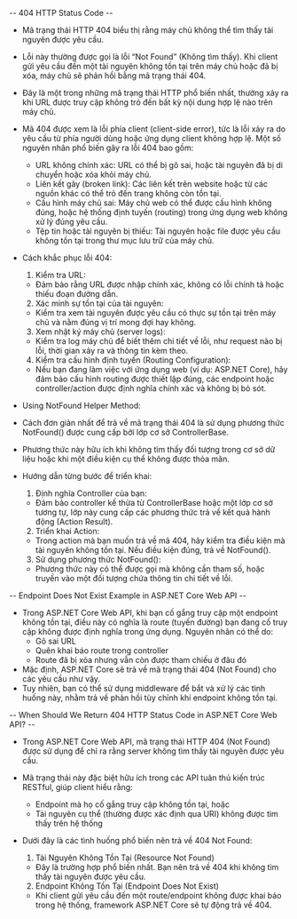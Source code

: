 -- 404 HTTP Status Code --
- Mã trạng thái HTTP 404 biểu thị rằng máy chủ không thể tìm thấy tài nguyên được yêu cầu. 
- Lỗi này thường được gọi là lỗi “Not Found” (Không tìm thấy). Khi client gửi yêu cầu đến một tài nguyên không tồn tại trên máy chủ hoặc đã bị xóa, máy chủ sẽ phản hồi bằng mã trạng thái 404. 
- Đây là một trong những mã trạng thái HTTP phổ biến nhất, thường xảy ra khi URL được truy cập không trỏ đến bất kỳ nội dung hợp lệ nào trên máy chủ.
- Mã 404 được xem là lỗi phía client (client-side error), tức là lỗi xảy ra do yêu cầu từ phía người dùng hoặc ứng dụng client không hợp lệ. Một số nguyên nhân phổ biến gây ra lỗi 404 bao gồm: 
  - URL không chính xác: URL có thể bị gõ sai, hoặc tài nguyên đã bị di chuyển hoặc xóa khỏi máy chủ.
  - Liên kết gãy (broken link): Các liên kết trên website hoặc từ các nguồn khác có thể trỏ đến trang không còn tồn tại.
  - Cấu hình máy chủ sai: Máy chủ web có thể được cấu hình không đúng, hoặc hệ thống định tuyến (routing) trong ứng dụng web không xử lý đúng yêu cầu.
  - Tệp tin hoặc tài nguyên bị thiếu: Tài nguyên hoặc file được yêu cầu không tồn tại trong thư mục lưu trữ của máy chủ.

- Cách khắc phục lỗi 404: 
  1. Kiểm tra URL:
    - Đảm bảo rằng URL được nhập chính xác, không có lỗi chính tả hoặc thiếu đoạn đường dẫn.
  2. Xác minh sự tồn tại của tài nguyên: 
    - Kiểm tra xem tài nguyên được yêu cầu có thực sự tồn tại trên máy chủ và nằm đúng vị trí mong đợi hay không.
  3. Xem nhật ký máy chủ (server logs): 
    - Kiểm tra log máy chủ để biết thêm chi tiết về lỗi, như request nào bị lỗi, thời gian xảy ra và thông tin kèm theo.
  4. Kiểm tra cấu hình định tuyến (Routing Configuration): 
    - Nếu bạn đang làm việc với ứng dụng web (ví dụ: ASP.NET Core), hãy đảm bảo cấu hình routing được thiết lập đúng, các endpoint hoặc controller/action được định nghĩa chính xác và không bị bỏ sót.

- Using NotFound Helper Method:
- Cách đơn giản nhất để trả về mã trạng thái 404 là sử dụng phương thức NotFound() được cung cấp bởi lớp cơ sở ControllerBase. 
- Phương thức này hữu ích khi không tìm thấy đối tượng trong cơ sở dữ liệu hoặc khi một điều kiện cụ thể không được thỏa mãn.

- Hướng dẫn từng bước để triển khai:
  1. Định nghĩa Controller của bạn: 
  - Đảm bảo controller kế thừa từ ControllerBase hoặc một lớp cơ sở tương tự, lớp này cung cấp các phương thức trả về kết quả hành động (Action Result).
  2. Triển khai Action:
  - Trong action mà bạn muốn trả về mã 404, hãy kiểm tra điều kiện mà tài nguyên không tồn tại. Nếu điều kiện đúng, trả về NotFound().
  3. Sử dụng phương thức NotFound(): 
  - Phương thức này có thể được gọi mà không cần tham số, hoặc truyền vào một đối tượng chứa thông tin chi tiết về lỗi.

-- Endpoint Does Not Exist Example in ASP.NET Core Web API --
- Trong ASP.NET Core Web API, khi bạn cố gắng truy cập một endpoint không tồn tại, điều này có nghĩa là route (tuyến đường) bạn đang cố truy cập không được định nghĩa trong ứng dụng. Nguyên nhân có thể do:
  - Gõ sai URL
  - Quên khai báo route trong controller
  - Route đã bị xóa nhưng vẫn còn được tham chiếu ở đâu đó
- Mặc định, ASP.NET Core sẽ trả về mã trạng thái 404 (Not Found) cho các yêu cầu như vậy. 
- Tuy nhiên, bạn có thể sử dụng middleware để bắt và xử lý các tình huống này, nhằm trả về phản hồi tùy chỉnh khi endpoint không tồn tại.

-- When Should We Return 404 HTTP Status Code in ASP.NET Core Web API? --
- Trong ASP.NET Core Web API, mã trạng thái HTTP 404 (Not Found) được sử dụng để chỉ ra rằng server không tìm thấy tài nguyên được yêu cầu. 
- Mã trạng thái này đặc biệt hữu ích trong các API tuân thủ kiến trúc RESTful, giúp client hiểu rằng:
  - Endpoint mà họ cố gắng truy cập không tồn tại, hoặc
  - Tài nguyên cụ thể (thường được xác định qua URI) không được tìm thấy trên hệ thống

- Dưới đây là các tình huống phổ biến nên trả về 404 Not Found:
  1. Tài Nguyên Không Tồn Tại (Resource Not Found)
    - Đây là trường hợp phổ biến nhất. Bạn nên trả về 404 khi không tìm thấy tài nguyên được yêu cầu.
  2. Endpoint Không Tồn Tại (Endpoint Does Not Exist)
    - Khi client gửi yêu cầu đến một route/endpoint không được khai báo trong hệ thống, framework ASP.NET Core sẽ tự động trả về 404.